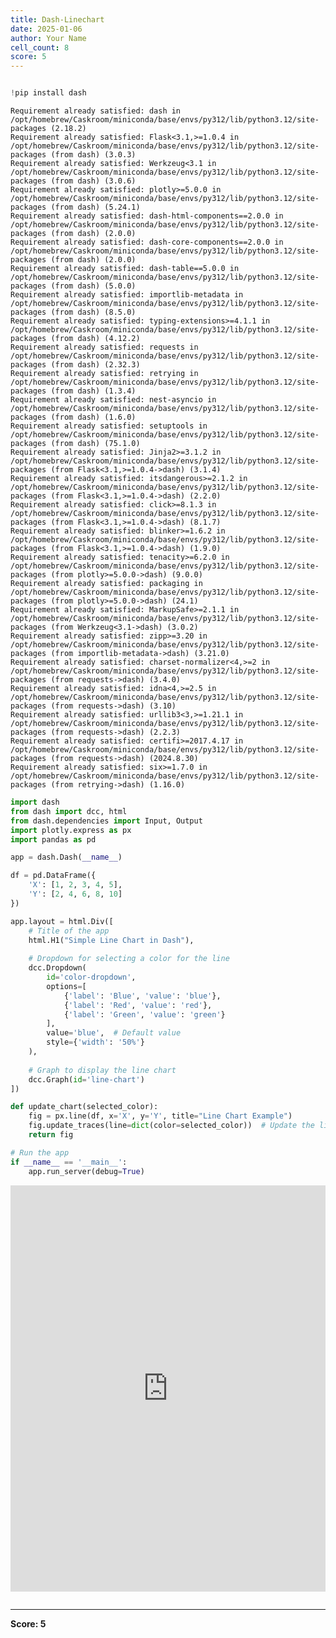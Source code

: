 ```yaml
---
title: Dash-Linechart
date: 2025-01-06
author: Your Name
cell_count: 8
score: 5
---
```


```python

```


```python
!pip install dash
```

    Requirement already satisfied: dash in /opt/homebrew/Caskroom/miniconda/base/envs/py312/lib/python3.12/site-packages (2.18.2)
    Requirement already satisfied: Flask<3.1,>=1.0.4 in /opt/homebrew/Caskroom/miniconda/base/envs/py312/lib/python3.12/site-packages (from dash) (3.0.3)
    Requirement already satisfied: Werkzeug<3.1 in /opt/homebrew/Caskroom/miniconda/base/envs/py312/lib/python3.12/site-packages (from dash) (3.0.6)
    Requirement already satisfied: plotly>=5.0.0 in /opt/homebrew/Caskroom/miniconda/base/envs/py312/lib/python3.12/site-packages (from dash) (5.24.1)
    Requirement already satisfied: dash-html-components==2.0.0 in /opt/homebrew/Caskroom/miniconda/base/envs/py312/lib/python3.12/site-packages (from dash) (2.0.0)
    Requirement already satisfied: dash-core-components==2.0.0 in /opt/homebrew/Caskroom/miniconda/base/envs/py312/lib/python3.12/site-packages (from dash) (2.0.0)
    Requirement already satisfied: dash-table==5.0.0 in /opt/homebrew/Caskroom/miniconda/base/envs/py312/lib/python3.12/site-packages (from dash) (5.0.0)
    Requirement already satisfied: importlib-metadata in /opt/homebrew/Caskroom/miniconda/base/envs/py312/lib/python3.12/site-packages (from dash) (8.5.0)
    Requirement already satisfied: typing-extensions>=4.1.1 in /opt/homebrew/Caskroom/miniconda/base/envs/py312/lib/python3.12/site-packages (from dash) (4.12.2)
    Requirement already satisfied: requests in /opt/homebrew/Caskroom/miniconda/base/envs/py312/lib/python3.12/site-packages (from dash) (2.32.3)
    Requirement already satisfied: retrying in /opt/homebrew/Caskroom/miniconda/base/envs/py312/lib/python3.12/site-packages (from dash) (1.3.4)
    Requirement already satisfied: nest-asyncio in /opt/homebrew/Caskroom/miniconda/base/envs/py312/lib/python3.12/site-packages (from dash) (1.6.0)
    Requirement already satisfied: setuptools in /opt/homebrew/Caskroom/miniconda/base/envs/py312/lib/python3.12/site-packages (from dash) (75.1.0)
    Requirement already satisfied: Jinja2>=3.1.2 in /opt/homebrew/Caskroom/miniconda/base/envs/py312/lib/python3.12/site-packages (from Flask<3.1,>=1.0.4->dash) (3.1.4)
    Requirement already satisfied: itsdangerous>=2.1.2 in /opt/homebrew/Caskroom/miniconda/base/envs/py312/lib/python3.12/site-packages (from Flask<3.1,>=1.0.4->dash) (2.2.0)
    Requirement already satisfied: click>=8.1.3 in /opt/homebrew/Caskroom/miniconda/base/envs/py312/lib/python3.12/site-packages (from Flask<3.1,>=1.0.4->dash) (8.1.7)
    Requirement already satisfied: blinker>=1.6.2 in /opt/homebrew/Caskroom/miniconda/base/envs/py312/lib/python3.12/site-packages (from Flask<3.1,>=1.0.4->dash) (1.9.0)
    Requirement already satisfied: tenacity>=6.2.0 in /opt/homebrew/Caskroom/miniconda/base/envs/py312/lib/python3.12/site-packages (from plotly>=5.0.0->dash) (9.0.0)
    Requirement already satisfied: packaging in /opt/homebrew/Caskroom/miniconda/base/envs/py312/lib/python3.12/site-packages (from plotly>=5.0.0->dash) (24.1)
    Requirement already satisfied: MarkupSafe>=2.1.1 in /opt/homebrew/Caskroom/miniconda/base/envs/py312/lib/python3.12/site-packages (from Werkzeug<3.1->dash) (3.0.2)
    Requirement already satisfied: zipp>=3.20 in /opt/homebrew/Caskroom/miniconda/base/envs/py312/lib/python3.12/site-packages (from importlib-metadata->dash) (3.21.0)
    Requirement already satisfied: charset-normalizer<4,>=2 in /opt/homebrew/Caskroom/miniconda/base/envs/py312/lib/python3.12/site-packages (from requests->dash) (3.4.0)
    Requirement already satisfied: idna<4,>=2.5 in /opt/homebrew/Caskroom/miniconda/base/envs/py312/lib/python3.12/site-packages (from requests->dash) (3.10)
    Requirement already satisfied: urllib3<3,>=1.21.1 in /opt/homebrew/Caskroom/miniconda/base/envs/py312/lib/python3.12/site-packages (from requests->dash) (2.2.3)
    Requirement already satisfied: certifi>=2017.4.17 in /opt/homebrew/Caskroom/miniconda/base/envs/py312/lib/python3.12/site-packages (from requests->dash) (2024.8.30)
    Requirement already satisfied: six>=1.7.0 in /opt/homebrew/Caskroom/miniconda/base/envs/py312/lib/python3.12/site-packages (from retrying->dash) (1.16.0)



```python
import dash
from dash import dcc, html
from dash.dependencies import Input, Output
import plotly.express as px
import pandas as pd
```


```python
app = dash.Dash(__name__)
```


```python
df = pd.DataFrame({
    'X': [1, 2, 3, 4, 5],
    'Y': [2, 4, 6, 8, 10]
})
```


```python
app.layout = html.Div([
    # Title of the app
    html.H1("Simple Line Chart in Dash"),
    
    # Dropdown for selecting a color for the line
    dcc.Dropdown(
        id='color-dropdown',
        options=[
            {'label': 'Blue', 'value': 'blue'},
            {'label': 'Red', 'value': 'red'},
            {'label': 'Green', 'value': 'green'}
        ],
        value='blue',  # Default value
        style={'width': '50%'}
    ),
    
    # Graph to display the line chart
    dcc.Graph(id='line-chart')
])

```


```python
def update_chart(selected_color):
    fig = px.line(df, x='X', y='Y', title="Line Chart Example")
    fig.update_traces(line=dict(color=selected_color))  # Update the line color based on the dropdown
    return fig

# Run the app
if __name__ == '__main__':
    app.run_server(debug=True)

```



<iframe
    width="100%"
    height="650"
    src="http://127.0.0.1:8050/"
    frameborder="0"
    allowfullscreen

></iframe>




```python

```


---
**Score: 5**
